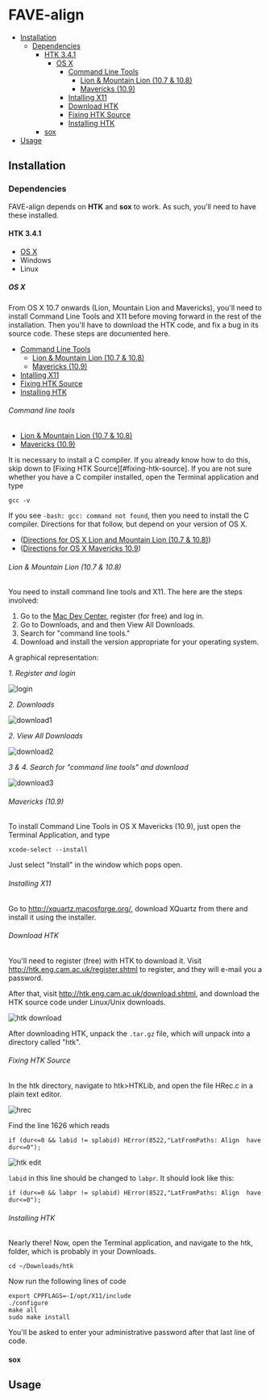 # FAVE-align

* [Installation](#installation)
  * [Dependencies](#dependencies)
    * [HTK 3.4.1](#htk-341)
      * [OS X](#os-x)
        * [Command Line Tools](#command-line-tools)
            * [Lion & Mountain Lion (10.7 & 10.8)](#lion--mountain-lion-107--108)
            * [Mavericks (10.9)](#mavericks_109)
        * [Intalling X11](#installing-x11)      
        * [Download HTK](#download-htk)     
        * [Fixing HTK Source](#fixing-htk-source)
        * [Installing HTK](#installing-htk)
    * [sox](#sox)
* [Usage](#usage)

## Installation

### Dependencies

FAVE-align depends on **HTK** and **sox** to work. 
As such, you'll need to have these installed.

#### HTK 3.4.1
* [OS X](#os-x)
* Windows
* Linux

##### OS X
From OS X 10.7 onwards (Lion, Mountain Lion and Mavericks), you'll need to install Command Line Tools and X11 before moving forward in the rest of the installation.
Then you'll have to download the HTK code, and fix a bug in its source code. These steps are documented here.

* [Command Line Tools](#command-line-tools)
    * [Lion & Mountain Lion (10.7 & 10.8)](#lion--mountain-lion-107--108)
    * [Mavericks (10.9)](#mavericks_109)
* [Intalling X11](#installing-x11)           
* [Fixing HTK Source](#fixing-htk-source)
* [Installing HTK](#installing-htk)

###### Command line tools
* [Lion & Mountain Lion (10.7 & 10.8)](#lion--mountain-lion-107--108)
* [Mavericks (10.9)](#mavericks_109)


It is necessary to install a C compiler. 
If you already know how to do this, skip down to [Fixing HTK Source][#fixing-htk-source]. 
If you are not sure whether you have a C compiler installed, open the Terminal application and type

    gcc -v

If you see `-bash: gcc: command not found`, then you need to install the C compiler. 
Directions for that follow, but depend on your version of OS X.

* ([Directions for OS X Lion and Mountain Lion (10.7 & 10.8)](#lion--mountain-lion-107--108))
* ([Directions for OS X Mavericks 10.9](#mavericks_109))

###### *Lion & Mountain Lion (10.7 & 10.8)*

You need to install command line tools and X11.
The here are the steps involved:

1. Go to the [Mac Dev Center](https://developer.apple.com/devcenter/mac/index.action), register (for free) and log in.
2. Go to Downloads, and and then View All Downloads.
3. Search for "command line tools."
4. Download and install the version appropriate for your operating system.

A graphical representation:

*1. Register and login*

![login](readme_img/developer_login.png)

*2. Downloads*

![download1](readme_img/developer_downloads1.png)


*2. View All Downloads*

![download2](readme_img/developer_downloads2.png)

*3 & 4. Search for "command line tools" and download*

![download3](readme_img/developer_downloads3.png)




###### *Mavericks (10.9)*

To install Command Line Tools in OS X Mavericks (10.9), just open the Terminal Application, and type

`xcode-select --install`

Just select "Install" in the window which pops open.

###### Installing X11

Go to http://xquartz.macosforge.org/, download XQuartz from there and install it using the installer.

###### Download HTK

You'll need to register (free) with HTK to download it.
Visit http://htk.eng.cam.ac.uk/register.shtml to register, and they will e-mail you a password.

After that, visit http://htk.eng.cam.ac.uk/download.shtml, and download the HTK source code under Linux/Unix downloads.

![htk download](readme_img/htk_download.png)

After downloading HTK, unpack the `.tar.gz` file, which will unpack into a directory called "htk".

###### Fixing HTK Source

In the htk directory, navigate to htk>HTKLib, and open the file HRec.c in a plain text editor.

![hrec](readme_img/HTKLib-3.png)

Find the line 1626 which reads

    if (dur<=0 && labid != splabid) HError(8522,"LatFromPaths: Align  have dur<=0");

![htk edit](readme_img/htk_edit.png)

`labid` in this line should be changed to `labpr`.
It should look like this:

    if (dur<=0 && labpr != splabid) HError(8522,"LatFromPaths: Align  have dur<=0");

###### Installing HTK

Nearly there!
Now, open the Terminal application, and navigate to the htk, folder, which is probably in your Downloads.

    cd ~/Downloads/htk

Now run the following lines of code

    export CPPFLAGS=-I/opt/X11/include
    ./configure
    make all
    sudo make install

You'll be asked to enter your administrative password after that last line of code.


#### sox

## Usage
